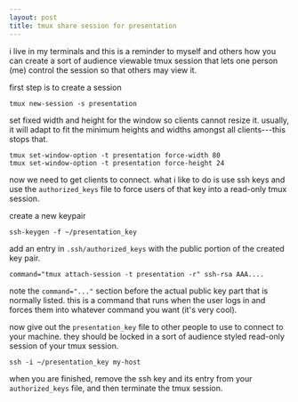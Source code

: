```yaml
---
layout: post
title: tmux share session for presentation
---
```


i live in my terminals and this is a reminder to myself and others how
you can create a sort of audience viewable tmux session that lets one
person (me) control the session so that others may view it.

first step is to create a session

    tmux new-session -s presentation

set fixed width and height for the window so clients cannot resize it.
usually, it will adapt to fit the minimum heights and widths amongst
all clients---this stops that.

    tmux set-window-option -t presentation force-width 80
    tmux set-window-option -t presentation force-height 24

now we need to get clients to connect. what i like to do is use ssh
keys and use the `authorized_keys` file to force users of that key into
a read-only tmux session.

create a new keypair

    ssh-keygen -f ~/presentation_key

add an entry in `.ssh/authorized_keys` with the public portion of the
created key pair.

    command="tmux attach-session -t presentation -r" ssh-rsa AAA....

note the `command="..."` section before the actual public key part
that is normally listed. this is a command that runs when the user
logs in and forces them into whatever command you want (it's very
cool).

now give out the `presentation_key` file to other people to use to
connect to your machine. they should be locked in a sort of audience
styled read-only session of your tmux session.

    ssh -i ~/presentation_key my-host

when you are finished, remove the ssh key and its entry from your
`authorized_keys` file, and then terminate the tmux session.
